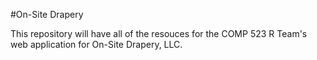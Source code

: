 #On-Site Drapery

This repository will have all of the resouces for the COMP 523 R Team's web application for On-Site Drapery, LLC. 
